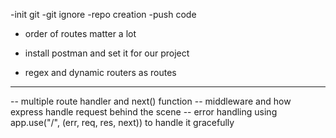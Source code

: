 -init git
-git ignore
-repo creation
-push code


- order of routes matter a lot

- install postman and set it for our project 
- regex and dynamic routers as routes
---------------------------------------------------
-- multiple route handler and next() function
-- middleware and how express handle request behind the scene
-- error handling using app.use("/", (err, req, res, next)) to handle it gracefully 